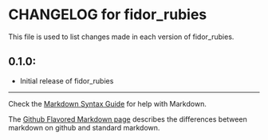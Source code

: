 # CHANGELOG for fidor_rubies

This file is used to list changes made in each version of fidor_rubies.

## 0.1.0:

* Initial release of fidor_rubies

- - - 
Check the [Markdown Syntax Guide](http://daringfireball.net/projects/markdown/syntax) for help with Markdown.

The [Github Flavored Markdown page](http://github.github.com/github-flavored-markdown/) describes the differences between markdown on github and standard markdown.
